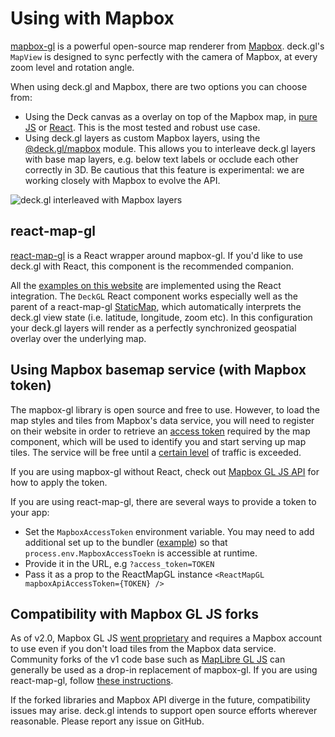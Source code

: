 # Using with Mapbox

[mapbox-gl](https://github.com/mapbox/mapbox-gl-js) is a powerful open-source map renderer from [Mapbox](https://mapbox.com). deck.gl's `MapView` is designed to sync perfectly with the camera of Mapbox, at every zoom level and rotation angle.

When using deck.gl and Mapbox, there are two options you can choose from:

- Using the Deck canvas as a overlay on top of the Mapbox map, in [pure JS](https://github.com/visgl/deck.gl/tree/master/examples/get-started/pure-js/mapbox) or [React](https://github.com/visgl/deck.gl/tree/master/examples/get-started/react/mapbox). This is the most tested and robust use case.
- Using deck.gl layers as custom Mapbox layers, using the [@deck.gl/mapbox](/docs/api-reference/mapbox/overview.md) module. This allows you to interleave deck.gl layers with base map layers, e.g. below text labels or occlude each other correctly in 3D. Be cautious that this feature is experimental: we are working closely with Mapbox to evolve the API.

![deck.gl interleaved with Mapbox layers](https://raw.github.com/visgl/deck.gl-data/master/images/whats-new/mapbox-layers.jpg)

## react-map-gl

[react-map-gl](https://github.com/visgl/react-map-gl) is a React wrapper around mapbox-gl. If you'd like to use deck.gl with React, this component is the recommended companion.

All the [examples on this website](https://github.com/visgl/deck.gl/tree/master/examples/website) are implemented using the React integration. The `DeckGL` React component works especially well as the parent of a react-map-gl [StaticMap](https://visgl.github.io/react-map-gl/docs/api-reference/static-map), which automatically interprets the deck.gl view state (i.e. latitude, longitude, zoom etc). In this configuration your deck.gl layers will render as a perfectly synchronized geospatial overlay over the underlying map.

## Using Mapbox basemap service (with Mapbox token)

The mapbox-gl library is open source and free to use. However, to load the map styles and tiles from Mapbox's data service, you will need to register on their website in order to retrieve an [access token](https://docs.mapbox.com/help/how-mapbox-works/access-tokens/) required by the map component, which will be used to identify you and start serving up map tiles. The service will be free until a [certain level](https://www.mapbox.com/pricing/) of traffic is exceeded.

If you are using mapbox-gl without React, check out [Mapbox GL JS API](https://docs.mapbox.com/mapbox-gl-js/api/#accesstoken) for how to apply the token.

If you are using react-map-gl, there are several ways to provide a token to your app:

* Set the `MapboxAccessToken` environment variable. You may need to add additional set up to the bundler ([example](https://webpack.js.org/plugins/environment-plugin/)) so that `process.env.MapboxAccessToekn` is accessible at runtime.
* Provide it in the URL, e.g `?access_token=TOKEN`
* Pass it as a prop to the ReactMapGL instance `<ReactMapGL mapboxApiAccessToken={TOKEN} />`

## Compatibility with Mapbox GL JS forks

As of v2.0, Mapbox GL JS [went proprietary](https://github.com/mapbox/mapbox-gl-js/blob/main/CHANGELOG.md#200) and requires a Mapbox account to use even if you don't load tiles from the Mapbox data service. Community forks of the v1 code base such as [MapLibre GL JS](https://maplibre.org) can generally be used as a drop-in replacement of mapbox-gl. If you are using react-map-gl, follow [these instructions](http://visgl.github.io/react-map-gl/docs/get-started/get-started#using-with-a-mapbox-gl-fork).

If the forked libraries and Mapbox API diverge in the future, compatibility issues may arise. deck.gl intends to support open source efforts wherever reasonable. Please report any issue on GitHub.